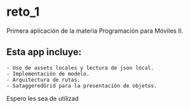 # reto_1

Primera aplicación de la materia Programación para Móviles II.

## Esta app incluye:
    - Uso de assets locales y lectura de json local.
    - Implementación de modelo.
    - Arquitectura de rutas.
    - SataggeredGrid para la presentación de objetos.

Espero les sea de utilizad
